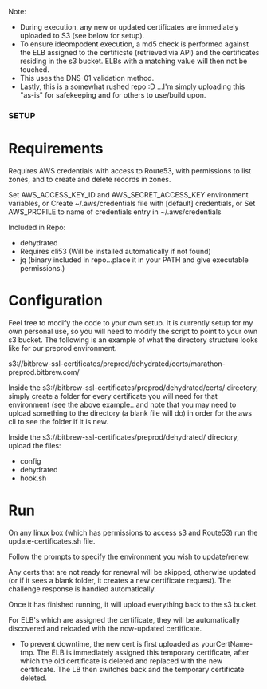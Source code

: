 Note:
- During execution, any new or updated certificates are immediately uploaded to S3 (see below for setup).
- To ensure ideompodent execution, a md5 check is performed against the ELB assigned to the certificste (retrieved via API) and the certificates residing in the s3 bucket. ELBs with a matching value will then not be touched.
- This uses the DNS-01 validation method.
- Lastly, this is a somewhat rushed repo :D ...I'm simply uploading this "as-is" for safekeeping and for others to use/build upon.


### SETUP ###
# Requirements
  Requires AWS credentials with access to Route53, with permissions
  to list zones, and to create and delete records in zones.
  
  Set AWS_ACCESS_KEY_ID and AWS_SECRET_ACCESS_KEY environment variables, or
  Create ~/.aws/credentials file with [default] credentials, or
  Set AWS_PROFILE to name of credentials entry in ~/.aws/credentials

  Included in Repo:
  * dehydrated
  * Requires cli53 (Will be installed automatically if not found)
  * jq (binary included in repo...place it in your PATH and give executable permissions.)


# Configuration
Feel free to modify the code to your own setup.  It is currently setup for my own personal use, so you will need to modify the script to point to your own s3 bucket.  The following is an example of what the directory structure looks like for our preprod environment.

s3://bitbrew-ssl-certificates/preprod/dehydrated/certs/marathon-preprod.bitbrew.com/

Inside the s3://bitbrew-ssl-certificates/preprod/dehydrated/certs/ directory, simply create a folder for every certificate you will need for that environment (see the above example...and note that you may need to upload something to the directory (a blank file will do) in order for the aws cli to see the folder if it is new.

Inside the s3://bitbrew-ssl-certificates/preprod/dehydrated/ directory, upload the files:
  * config
  * dehydrated
  * hook.sh

# Run
On any linux box (which has permissions to access s3 and Route53) run the update-certificates.sh file.

Follow the prompts to specify the environment you wish to update/renew.

Any certs that are not ready for renewal will be skipped, otherwise updated (or if it sees a blank folder, it creates a new certificate request). The challenge response is handled automatically. 

Once it has finished running, it will upload everything back to the s3 bucket.

For ELB's which are assigned the certificate, they will be automatically discovered and reloaded with the now-updated certificate.

* To prevent downtime, the new cert is first uploaded as yourCertName-tmp. The ELB is immediately assigned this temporary certificate, after which the old certificate is deleted and replaced with the new certificate. The LB then switches back and the temporary certificate deleted.
